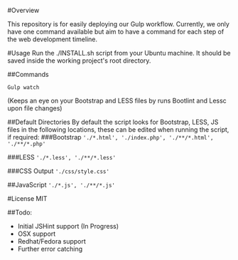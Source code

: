 #Overview

This repository is for easily deploying our Gulp workflow. Currently, we only have one command available but aim to have a command for each step of the web development timeline. 

#Usage
Run the ./INSTALL.sh script from your Ubuntu machine. It should be saved inside the working project's root directory.

##Commands

`Gulp watch`

(Keeps an eye on your Bootstrap and LESS files by runs Bootlint and Lessc upon file changes)

##Default Directories
By default the script looks for Bootstrap, LESS, JS files in the following locations, these can be edited when running the script, if required:
###Bootstrap
`'./*.html', './index.php', './**/*.html', './**/*.php'`

###LESS
`'./*.less', './**/*.less'`

###CSS Output
`'./css/style.css'`

##JavaScript
`'./*.js', './**/*.js'`

#License
MIT

##Todo: 

* Initial JSHint support (In Progress)
* OSX support
* Redhat/Fedora support
* Further error catching

